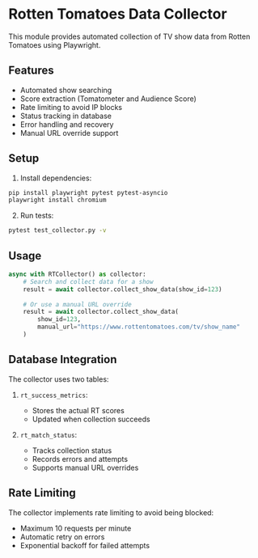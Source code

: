 # Rotten Tomatoes Data Collector

This module provides automated collection of TV show data from Rotten Tomatoes using Playwright.

## Features

- Automated show searching
- Score extraction (Tomatometer and Audience Score)
- Rate limiting to avoid IP blocks
- Status tracking in database
- Error handling and recovery
- Manual URL override support

## Setup

1. Install dependencies:
```bash
pip install playwright pytest pytest-asyncio
playwright install chromium
```

2. Run tests:
```bash
pytest test_collector.py -v
```

## Usage

```python
async with RTCollector() as collector:
    # Search and collect data for a show
    result = await collector.collect_show_data(show_id=123)
    
    # Or use a manual URL override
    result = await collector.collect_show_data(
        show_id=123,
        manual_url="https://www.rottentomatoes.com/tv/show_name"
    )
```

## Database Integration

The collector uses two tables:

1. `rt_success_metrics`:
   - Stores the actual RT scores
   - Updated when collection succeeds

2. `rt_match_status`:
   - Tracks collection status
   - Records errors and attempts
   - Supports manual URL overrides

## Rate Limiting

The collector implements rate limiting to avoid being blocked:
- Maximum 10 requests per minute
- Automatic retry on errors
- Exponential backoff for failed attempts
